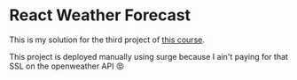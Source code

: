 # React Weather Forecast
This is my solution for the third project of [this course](https://udemy.com/react-redux).

This project is deployed manually using surge because I ain't paying for that SSL on the openweather API 😡
